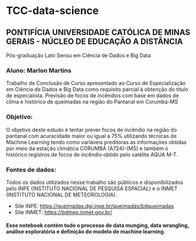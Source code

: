 # TCC-data-science

## PONTIFÍCIA UNIVERSIDADE CATÓLICA DE MINAS GERAIS - NÚCLEO DE EDUCAÇÃO A DISTÂNCIA
Pós-graduação Lato Sensu em Ciência de Dados e Big Data

### Aluno: Marlon Martins
Trabalho de Conclusão de Curso apresentado ao Curso de Especialização em Ciência de Dados e Big Data como requisito parcial à obtenção do título de especialista.
Previsão de focos de incêndios com base em dados de clima e histórico de queimadas na região do Pantanal em Corumbá-MS
 
### Objetivo:
O objetivo deste estudo é tentar prever focos de incêndio na região do pantanal com acuracidade maior ou igual a 75% utilizando técnicas de Machine Learning tendo como variáveis preditoras as informações obtidas por meio da estação climática CORUMBÁ (A724)-(MS) e também o histórico registros de focos de incêndio obtido pelo satélite AQUA M-T.

### Fontes de dados:
Todos os dados utilizados nesse trabalho são públicos e disponibilizados pelo INPE (INSTITUTO NACIONAL DE PESQUISA ESPACIAL) e o INMET (INSTITUTO NACIONAL DE METEOROLOGIA).

* Site INPE: https://queimadas.dgi.inpe.br/queimadas/bdqueimadas
* Site INMET: https://bdmep.inmet.gov.br/

#### Esse notebook contém todo o processo de data munging, data wrangling, análise exploratória e definição do modelo de machine learning.

